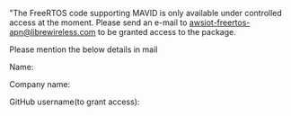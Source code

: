   "The FreeRTOS code supporting MAVID is only available under controlled access at the moment.
Please send an e-mail to awsiot-freertos-apn@librewireless.com to be granted access to the package.

Please mention the below details in mail

  Name:

  Company name:

  GitHub username(to grant access):

